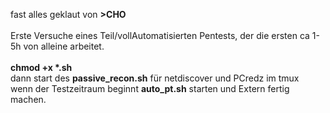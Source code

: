 fast alles geklaut von <b>>CHO</b> <br>
<br>
Erste Versuche eines Teil/vollAutomatisierten Pentests, der die ersten ca 1-5h von alleine arbeitet.<br>
<br>
<b>chmod +x *.sh</b><br>
dann start des <b>passive_recon.sh</b> für netdiscover und PCredz im tmux<br>
wenn der Testzeitraum beginnt <b>auto_pt.sh</b> starten und Extern fertig machen.
